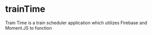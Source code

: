# trainTime
Train Time is a train scheduler application which utilizes Firebase and Moment.JS to function
